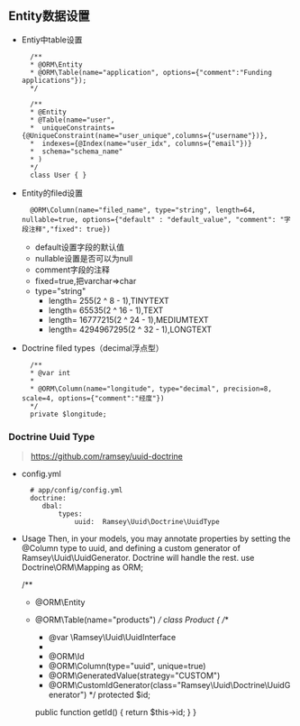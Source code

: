 ## Entity数据设置
- Entiy中table设置     

        /**
        * @ORM\Entity
        * @ORM\Table(name="application", options={"comment":"Funding applications"});
        */
        
        /**
        * @Entity
        * @Table(name="user",
        *  uniqueConstraints={@UniqueConstraint(name="user_unique",columns={"username"})},
        *  indexes={@Index(name="user_idx", columns={"email"})}
        *  schema="schema_name"
        * )
        */
        class User { }
- Entity的filed设置

        @ORM\Column(name="filed_name", type="string", length=64, nullable=true, options={"default" : "default_value", "comment": "字段注释","fixed": true})

    - default设置字段的默认值
    - nullable设置是否可以为null
    - comment字段的注释
    - fixed=true,把varchar=>char
    - type="string"
        - length= 255(2 ^ 8 - 1),TINYTEXT
        - length= 65535(2 ^ 16 - 1),TEXT
        - length= 16777215(2 ^ 24 - 1),MEDIUMTEXT
        - length= 4294967295(2 ^ 32 - 1),LONGTEXT

- Doctrine filed types（decimal浮点型）
    
        /**
        * @var int
        *
        * @ORM\Column(name="longitude", type="decimal", precision=8, scale=4, options={"comment":"经度"})
        */
        private $longitude;
        
### Doctrine Uuid Type

>https://github.com/ramsey/uuid-doctrine

- config.yml

        # app/config/config.yml
        doctrine:
           dbal:
               types:
                   uuid:  Ramsey\Uuid\Doctrine\UuidType

- Usage Then, in your models, you may annotate properties by setting the @Column type to uuid, and defining a custom generator of Ramsey\Uuid\UuidGenerator. Doctrine will handle the rest.
use Doctrine\ORM\Mapping as ORM;

    /**
     * @ORM\Entity
     * @ORM\Table(name="products")
     */
    class Product
    {
        /**
         * @var \Ramsey\Uuid\UuidInterface
         *
         * @ORM\Id
         * @ORM\Column(type="uuid", unique=true)
         * @ORM\GeneratedValue(strategy="CUSTOM")
         * @ORM\CustomIdGenerator(class="Ramsey\Uuid\Doctrine\UuidGenerator")
         */
        protected $id;
    
        public function getId()
        {
            return $this->id;
        }
    }
